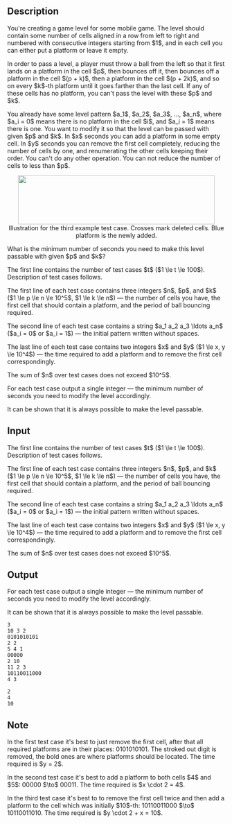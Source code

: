 ## Description

<div><p>You're creating a game level for some mobile game. The level should contain some number of cells aligned in a row from left to right and numbered with consecutive integers starting from $1$, and in each cell you can either put a platform or leave it empty.</p><p>In order to pass a level, a player must throw a ball from the left so that it first lands on a platform in the cell $p$, then bounces off it, then bounces off a platform in the cell $(p + k)$, then a platform in the cell $(p + 2k)$, and so on every $k$-th platform until it goes farther than the last cell. If any of these cells has no platform, you can't pass the level with these $p$ and $k$.</p><p>You already have some level pattern $a_1$, $a_2$, $a_3$, ..., $a_n$, where $a_i = 0$ means there is no platform in the cell $i$, and $a_i = 1$ means there is one. You want to modify it so that the level can be passed with given $p$ and $k$. In $x$ seconds you can add a platform in some empty cell. In $y$ seconds you can remove the first cell completely, reducing the number of cells by one, and renumerating the other cells keeping their order. You can't do any other operation. You <span class="tex-font-style-bf">can not</span> reduce the number of cells to less than $p$.</p><center> <img class="tex-graphics" height="113px" src="file://ylN4bLsZ.png" style="max-width: 100.0%;max-height: 100.0%;" width="454px"> <span class="tex-font-size-small">Illustration for the third example test case. Crosses mark deleted cells. Blue platform is the newly added.</span> </center><p>What is the minimum number of seconds you need to make this level passable with given $p$ and $k$?</p></div><div class="input-specification"><p>The first line contains the number of test cases $t$ ($1 \le t \le 100$). Description of test cases follows.</p><p>The first line of each test case contains three integers $n$, $p$, and $k$ ($1 \le p \le n \le 10^5$, $1 \le k \le n$)&nbsp;— the number of cells you have, the first cell that should contain a platform, and the period of ball bouncing required.</p><p>The second line of each test case contains a string $a_1 a_2 a_3 \ldots a_n$ ($a_i = 0$ or $a_i = 1$)&nbsp;— the initial pattern written <span class="tex-font-style-bf">without spaces</span>.</p><p>The last line of each test case contains two integers $x$ and $y$ ($1 \le x, y \le 10^4$)&nbsp;— the time required to add a platform and to remove the first cell correspondingly.</p><p>The sum of $n$ over test cases does not exceed $10^5$.</p></div><div class="output-specification"><p>For each test case output a single integer&nbsp;— the minimum number of seconds you need to modify the level accordingly.</p><p>It can be shown that it is always possible to make the level passable.</p></div>

## Input

<p>The first line contains the number of test cases $t$ ($1 \le t \le 100$). Description of test cases follows.</p><p>The first line of each test case contains three integers $n$, $p$, and $k$ ($1 \le p \le n \le 10^5$, $1 \le k \le n$)&nbsp;— the number of cells you have, the first cell that should contain a platform, and the period of ball bouncing required.</p><p>The second line of each test case contains a string $a_1 a_2 a_3 \ldots a_n$ ($a_i = 0$ or $a_i = 1$)&nbsp;— the initial pattern written <span class="tex-font-style-bf">without spaces</span>.</p><p>The last line of each test case contains two integers $x$ and $y$ ($1 \le x, y \le 10^4$)&nbsp;— the time required to add a platform and to remove the first cell correspondingly.</p><p>The sum of $n$ over test cases does not exceed $10^5$.</p>

## Output

<p>For each test case output a single integer&nbsp;— the minimum number of seconds you need to modify the level accordingly.</p><p>It can be shown that it is always possible to make the level passable.</p>





```input1
3
10 3 2
0101010101
2 2
5 4 1
00000
2 10
11 2 3
10110011000
4 3
```




```output1
2
4
10
```



## Note

<p>In the first test case it's best to just remove the first cell, after that all required platforms are in their places: <span class="tex-font-style-tt"><span class="tex-font-style-striked">0</span>10<span class="tex-font-style-bf">1</span>0<span class="tex-font-style-bf">1</span>0<span class="tex-font-style-bf">1</span>0<span class="tex-font-style-bf">1</span></span>. The stroked out digit is removed, the bold ones are where platforms should be located. The time required is $y = 2$.</p><p>In the second test case it's best to add a platform to both cells $4$ and $5$: <span class="tex-font-style-tt">000<span class="tex-font-style-bf">00</span></span> $\to$ <span class="tex-font-style-tt">000<span class="tex-font-style-bf">11</span></span>. The time required is $x \cdot 2 = 4$.</p><p>In the third test case it's best to to remove the first cell twice and then add a platform to the cell which was initially $10$-th: <span class="tex-font-style-tt"><span class="tex-font-style-striked">10</span>1<span class="tex-font-style-bf">1</span>00<span class="tex-font-style-bf">1</span>10<span class="tex-font-style-bf">0</span>0</span> $\to$ <span class="tex-font-style-tt"><span class="tex-font-style-striked">10</span>1<span class="tex-font-style-bf">1</span>00<span class="tex-font-style-bf">1</span>10<span class="tex-font-style-bf">1</span>0</span>. The time required is $y \cdot 2 + x = 10$.</p>
